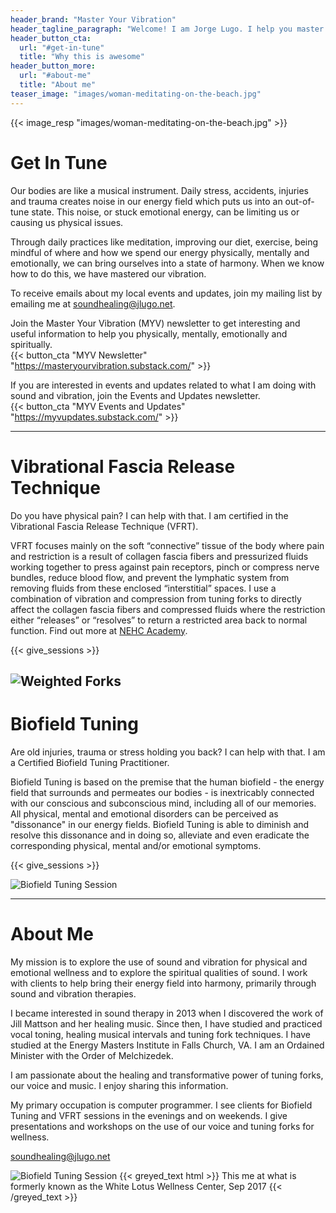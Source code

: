 ```yaml
---
header_brand: "Master Your Vibration"
header_tagline_paragraph: "Welcome! I am Jorge Lugo. I help you master your vibration. Check out the information, services and resources below."
header_button_cta:
  url: "#get-in-tune"
  title: "Why this is awesome"
header_button_more:
  url: "#about-me"
  title: "About me"
teaser_image: "images/woman-meditating-on-the-beach.jpg"
---
```


{{< image_resp "images/woman-meditating-on-the-beach.jpg" >}}

# Get In Tune
Our bodies are like a musical instrument. Daily stress, accidents, injuries and trauma creates noise in our energy field which puts us into an out-of-tune state. This noise, or stuck emotional energy, can be limiting us or causing us physical issues. 

Through daily practices like meditation, improving our diet, exercise, being mindful of where and how we spend our energy physically, mentally and emotionally, we can bring ourselves into a state of harmony. When we know how to do this, we have mastered our vibration.

To receive emails about my local events and updates, join my mailing list by emailing me at soundhealing@jlugo.net.

Join the Master Your Vibration (MYV) newsletter to get interesting and useful information to help you physically, mentally, emotionally and spiritually.
<br>
{{< button_cta "MYV Newsletter" "https://masteryourvibration.substack.com/" >}}
<br>

If you are interested in events and updates related to what I am doing with sound and vibration, join the Events and Updates newsletter.
<br>
{{< button_cta "MYV Events and Updates" "https://myvupdates.substack.com/" >}}
<br>

---

# Vibrational Fascia Release Technique
Do you have physical pain? I can help with that. I am certified in the Vibrational Fascia Release Technique (VFRT).

VFRT focuses mainly on the soft “connective” tissue of the body where pain and restriction is a result of collagen fascia fibers and pressurized fluids working together to press against pain receptors, pinch or compress nerve bundles, reduce blood flow, and prevent the lymphatic system from removing fluids from these enclosed “interstitial” spaces. I use a combination of vibration and compression from tuning forks to directly affect the collagen fascia fibers and compressed fluids where the restriction either “releases” or “resolves” to return a restricted area back to normal function. Find out more at [NEHC Academy](https://nehcacademy.com/what-is-vibrational-fascia-release-technique/).

<!-- {{< red_text html >}}
	I am not currently giving VFRT sessions.
{{< /red_text >}} -->

{{< give_sessions >}}

![Weighted Forks](images/weighted-forks-with-feet.jpg)
---

# Biofield Tuning

Are old injuries, trauma or stress holding you back? I can help with that. I am a Certified Biofield Tuning Practitioner.

Biofield Tuning is based on the premise that the human biofield - the energy field that surrounds and permeates our bodies - is inextricably connected with our conscious and subconscious mind, including all of our memories.  All physical, mental and emotional disorders can be perceived as "dissonance" in our energy fields.  Biofield Tuning is able to diminish and resolve this dissonance and in doing so, alleviate and even eradicate the corresponding physical, mental and/or emotional symptoms.

{{< give_sessions >}} 

<!-- {{< red_text html >}}
	I am not currently giving biofield tuning sessions.
{{< /red_text >}} -->

![Biofield Tuning Session](images/forks-over-body.jpg)

---

# About Me

My mission is to explore the use of sound and vibration for physical and emotional wellness and to explore the spiritual qualities of sound. I work with clients to help bring their energy field into harmony, primarily through sound and vibration therapies.

I became interested in sound therapy in 2013 when I discovered the work of Jill Mattson and her healing music. Since then, I have studied and practiced vocal toning, healing musical intervals and tuning fork techniques. I have studied at the Energy Masters Institute in Falls Church, VA. I am an Ordained Minister with the Order of Melchizedek.

I am passionate about the healing and transformative power of tuning forks, our voice and music. I enjoy sharing this information.

My primary occupation is computer programmer. I see clients for Biofield Tuning and VFRT sessions in the evenings and on weekends. I give presentations and workshops on the use of our voice and tuning forks for wellness.

soundhealing@jlugo.net

![Biofield Tuning Session](images/best-smile.JPG)
{{< greyed_text html >}}
	This me at what is formerly known as the White Lotus Wellness Center, Sep 2017
{{< /greyed_text >}}